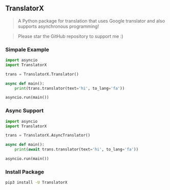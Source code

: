## TranslatorX

> A Python package for translation that uses Google translator and also supports asynchronous programming!

> Please star the GitHub repository to support me :)

### Simpale Example
```python
import asyncio
import TranslatorX

trans = TranslatorX.Translator()

async def main():
    print(trans.translator(text='hi', to_lang='fa'))

asyncio.run(main())
```

### Async Support
```python
import asyncio
import TranslatorX

trans = TranslatorX.AsyncTranslator()

async def main():
    print(await trans.translator(text='hi', to_lang='fa'))

asyncio.run(main())
```

### Install Package
```bash
pip3 install -U TranslatorX
```
